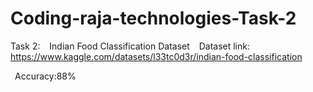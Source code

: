 # Coding-raja-technologies-Task-2
Task 2:  
       Indian Food Classification Dataset
       Dataset link: https://www.kaggle.com/datasets/l33tc0d3r/indian-food-classification

 Accuracy:88%
